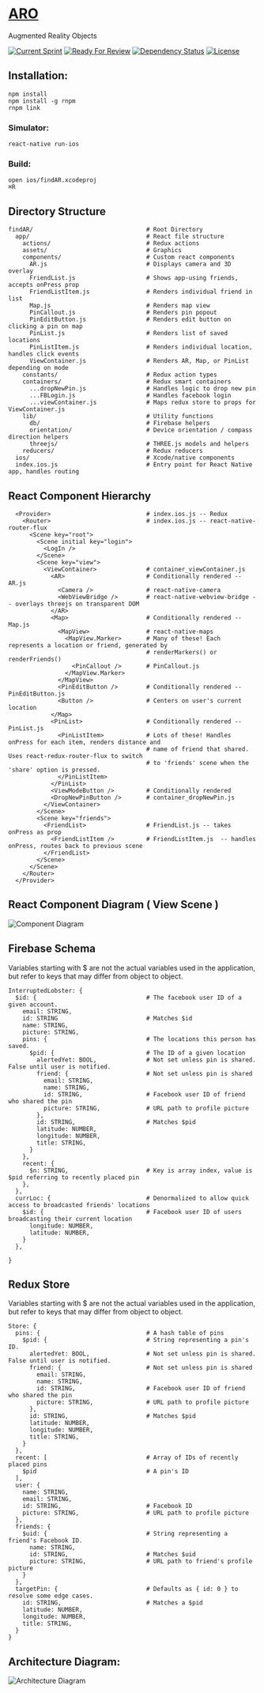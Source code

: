 # [ARO](http://interruptedlobster.github.io/)
Augmented Reality Objects

[![Current Sprint](https://badge.waffle.io/InterruptedLobster/findAR.png?label=ready&title=Current%20Sprint)](https://waffle.io/InterruptedLobster/findAR)
[![Ready For Review](https://badge.waffle.io/InterruptedLobster/findAR.png?label=review%20me&title=Review%20Ready)](https://waffle.io/InterruptedLobster/findAR)
[![Dependency Status](https://david-dm.org/kkragenbrink/jasmine.svg)](https://david-dm.org/InterruptedLobster/findAR)
[![License](https://img.shields.io/badge/license-MIT-blue.svg)](https://github.com/kkragenbrink/jasmine/blob/master/LICENSE.txt)


## Installation:
```
npm install
npm install -g rnpm
rnpm link
```
### Simulator:
```
react-native run-ios
```
### Build:
```
open ios/findAR.xcodeproj
⌘R
```

## Directory Structure
```
findAR/                                # Root Directory
  app/                                 # React file structure
    actions/                           # Redux actions
    assets/                            # Graphics
    components/                        # Custom react components
      AR.js                            # Displays camera and 3D overlay
      FriendList.js                    # Shows app-using friends, accepts onPress prop
      FriendListItem.js                # Renders individual friend in list
      Map.js                           # Renders map view
      PinCallout.js                    # Renders pin popout
      PinEditButton.js                 # Renders edit button on clicking a pin on map
      PinList.js                       # Renders list of saved locations
      PinListItem.js                   # Renders individual location, handles click events
      ViewContainer.js                 # Renders AR, Map, or PinList depending on mode
    constants/                         # Redux action types
    containers/                        # Redux smart containers
      ...dropNewPin.js                 # Handles logic to drop new pin
      ...FBLogin.js                    # Handles facebook login
      ...viewContainer.js              # Maps redux store to props for ViewContainer.js
    lib/                               # Utility functions
      db/                              # Firebase helpers
      orientation/                     # Device orientation / compass direction helpers
      threejs/                         # THREE.js models and helpers
    reducers/                          # Redux reducers
  ios/                                 # Xcode/native components
  index.ios.js                         # Entry point for React Native app, handles routing
```

## React Component Hierarchy
```
  <Provider>                           # index.ios.js -- Redux
    <Router>                           # index.ios.js -- react-native-router-flux
      <Scene key="root">             
        <Scene initial key="login">
          <LogIn />
        </Scene>
        <Scene key="view">
          <ViewContainer>              # container_viewContainer.js
            <AR>                       # Conditionally rendered -- AR.js
              <Camera />               # react-native-camera
              <WebViewBridge />        # react-native-webview-bridge -- overlays threejs on transparent DOM
            </AR>
            <Map>                      # Conditionally rendered -- Map.js
              <MapView>                # react-native-maps
                <MapView.Marker>       # Many of these! Each represents a location or friend, generated by
                                       # renderMarkers() or renderFriends()
                  <PinCallout />       # PinCallout.js
                </MapView.Marker>
              </MapView>
              <PinEditButton />        # Conditionally rendered -- PinEditButton.js
              <Button />               # Centers on user's current location
            </Map>
            <PinList>                  # Conditionally rendered -- PinList.js
              <PinListItem>            # Lots of these! Handles onPress for each item, renders distance and
                                       # name of friend that shared. Uses react-redux-router-flux to switch
                                       # to 'friends' scene when the 'share' option is pressed.
              </PinListItem>
            </PinList>
            <ViewModeButton />         # Conditionally rendered
            <DropNewPinButton />       # container_dropNewPin.js
          </ViewContainer>
        </Scene>
        <Scene key="friends">
          <FriendList>                 # FriendList.js -- takes onPress as prop
            <FriendListItem />         # FriendListItem.js  -- handles onPress, routes back to previous scene
          </FriendList>
        </Scene>
      </Scene>
    </Router>
  </Provider>
```
## React Component Diagram ( View Scene )
![Component Diagram](http://interruptedlobster.github.io/assets/view_scene.png)

## Firebase Schema

Variables starting with $ are not the actual variables used in the application, but refer
to keys that may differ from object to object.
```
InterruptedLobster: {
  $id: {                               # The facebook user ID of a given account.
    email: STRING,
    id: STRING                         # Matches $id
    name: STRING,
    picture: STRING,
    pins: {                            # The locations this person has saved.
      $pid: {                          # The ID of a given location
        alertedYet: BOOL,              # Not set unless pin is shared. False until user is notified.
        friend: {                      # Not set unless pin is shared
          email: STRING,
          name: STRING,
          id: STRING,                  # Facebook user ID of friend who shared the pin
          picture: STRING,             # URL path to profile picture
        },
        id: STRING,                    # Matches $pid
        latitude: NUMBER,
        longitude: NUMBER,
        title: STRING,
      }
    },
    recent: {
      $n: STRING,                      # Key is array index, value is $pid referring to recently placed pin
    },
  },
  currLoc: {                           # Denormalized to allow quick access to broadcasted friends' locations
    $id: {                             # Facebook user ID of users broadcasting their current location
      longitude: NUMBER,
      latitude: NUMBER,
    }
  },

}
```

## Redux Store

Variables starting with $ are not the actual variables used in the application, but refer
to keys that may differ from object to object.
```
Store: {
  pins: {                              # A hash table of pins
    $pid: {                            # String representing a pin's ID.
      alertedYet: BOOL,                # Not set unless pin is shared. False until user is notified.
      friend: {                        # Not set unless pin is shared
        email: STRING,
        name: STRING,
        id: STRING,                    # Facebook user ID of friend who shared the pin
        picture: STRING,               # URL path to profile picture
      },
      id: STRING,                      # Matches $pid
      latitude: NUMBER,
      longitude: NUMBER,
      title: STRING,
    }
  },
  recent: [                            # Array of IDs of recently placed pins
    $pid                               # A pin's ID
  ],
  user: {
    name: STRING,
    email: STRING,
    id: STRING,                        # Facebook ID
    picture: STRING,                   # URL path to profile picture
  },
  friends: {
    $uid: {                            # String representing a friend's Facebook ID.
      name: STRING,
      id: STRING,                      # Matches $uid 
      picture: STRING,                 # URL path to friend's profile picture
    }
  },
  targetPin: {                         # Defaults as { id: 0 } to resolve some edge cases.
    id: STRING,                        # Matches a $pid
    latitude: NUMBER,
    longitude: NUMBER,
    title: STRING,
  }
}
```

## Architecture Diagram:
![Architecture Diagram](http://interruptedlobster.github.io/assets/high-level.png)
